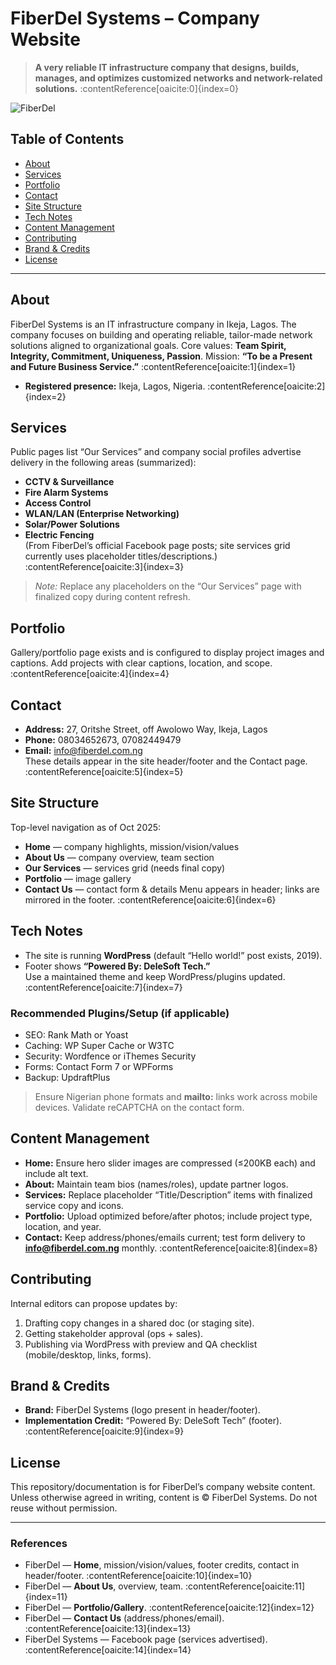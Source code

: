 # FiberDel Systems – Company Website

> **A very reliable IT infrastructure company that designs, builds, manages, and optimizes customized networks and network-related solutions.** :contentReference[oaicite:0]{index=0}

![FiberDel](https://fiberdel.com.ng/wp-content/uploads) <!-- placeholder -->

## Table of Contents
- [About](#about)
- [Services](#services)
- [Portfolio](#portfolio)
- [Contact](#contact)
- [Site Structure](#site-structure)
- [Tech Notes](#tech-notes)
- [Content Management](#content-management)
- [Contributing](#contributing)
- [Brand & Credits](#brand--credits)
- [License](#license)

---

## About
FiberDel Systems is an IT infrastructure company in Ikeja, Lagos. The company focuses on building and operating reliable, tailor-made network solutions aligned to organizational goals. Core values: **Team Spirit, Integrity, Commitment, Uniqueness, Passion**. Mission: **“To be a Present and Future Business Service.”** :contentReference[oaicite:1]{index=1}

- **Registered presence:** Ikeja, Lagos, Nigeria. :contentReference[oaicite:2]{index=2}

## Services
Public pages list “Our Services” and company social profiles advertise delivery in the following areas (summarized):  
- **CCTV & Surveillance**  
- **Fire Alarm Systems**  
- **Access Control**  
- **WLAN/LAN (Enterprise Networking)**  
- **Solar/Power Solutions**  
- **Electric Fencing**  
(From FiberDel’s official Facebook page posts; site services grid currently uses placeholder titles/descriptions.) :contentReference[oaicite:3]{index=3}

> _Note:_ Replace any placeholders on the “Our Services” page with finalized copy during content refresh.

## Portfolio
Gallery/portfolio page exists and is configured to display project images and captions. Add projects with clear captions, location, and scope. :contentReference[oaicite:4]{index=4}

## Contact
- **Address:** 27, Oritshe Street, off Awolowo Way, Ikeja, Lagos  
- **Phone:** 08034652673, 07082449479  
- **Email:** info@fiberdel.com.ng  
These details appear in the site header/footer and the Contact page. :contentReference[oaicite:5]{index=5}

## Site Structure
Top-level navigation as of Oct 2025:
- **Home** — company highlights, mission/vision/values
- **About Us** — company overview, team section
- **Our Services** — services grid (needs final copy)
- **Portfolio** — image gallery
- **Contact Us** — contact form & details
Menu appears in header; links are mirrored in the footer. :contentReference[oaicite:6]{index=6}

## Tech Notes
- The site is running **WordPress** (default “Hello world!” post exists, 2019).  
- Footer shows **“Powered By: DeleSoft Tech.”**  
Use a maintained theme and keep WordPress/plugins updated. :contentReference[oaicite:7]{index=7}

### Recommended Plugins/Setup (if applicable)
- SEO: Rank Math or Yoast  
- Caching: WP Super Cache or W3TC  
- Security: Wordfence or iThemes Security  
- Forms: Contact Form 7 or WPForms  
- Backup: UpdraftPlus

> Ensure Nigerian phone formats and **mailto:** links work across mobile devices. Validate reCAPTCHA on the contact form.

## Content Management
- **Home:** Ensure hero slider images are compressed (≤200KB each) and include alt text.
- **About:** Maintain team bios (names/roles), update partner logos.
- **Services:** Replace placeholder “Title/Description” items with finalized service copy and icons.
- **Portfolio:** Upload optimized before/after photos; include project type, location, and year.
- **Contact:** Keep address/phones/emails current; test form delivery to **info@fiberdel.com.ng** monthly. :contentReference[oaicite:8]{index=8}

## Contributing
Internal editors can propose updates by:
1. Drafting copy changes in a shared doc (or staging site).
2. Getting stakeholder approval (ops + sales).
3. Publishing via WordPress with preview and QA checklist (mobile/desktop, links, forms).

## Brand & Credits
- **Brand:** FiberDel Systems (logo present in header/footer).  
- **Implementation Credit:** “Powered By: DeleSoft Tech” (footer). :contentReference[oaicite:9]{index=9}

## License
This repository/documentation is for FiberDel’s company website content. Unless otherwise agreed in writing, content is © FiberDel Systems. Do not reuse without permission.

---

### References
- FiberDel — **Home**, mission/vision/values, footer credits, contact in header/footer. :contentReference[oaicite:10]{index=10}  
- FiberDel — **About Us**, overview, team. :contentReference[oaicite:11]{index=11}  
- FiberDel — **Portfolio/Gallery**. :contentReference[oaicite:12]{index=12}  
- FiberDel — **Contact Us** (address/phones/email). :contentReference[oaicite:13]{index=13}  
- FiberDel Systems — Facebook page (services advertised). :contentReference[oaicite:14]{index=14}
